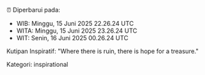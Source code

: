 ⏰ Diperbarui pada:
- WIB: Minggu, 15 Juni 2025 22.26.24 UTC
- WITA: Minggu, 15 Juni 2025 23.26.24 UTC
- WIT: Senin, 16 Juni 2025 00.26.24 UTC

Kutipan Inspiratif:
"Where there is ruin, there is hope for a treasure."


Kategori: inspirational

